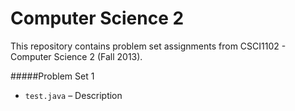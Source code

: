 Computer Science 2
==================

This repository contains problem set assignments from CSCI1102 - Computer Science 2 (Fall 2013).

#####Problem Set 1
* `test.java` – Description
